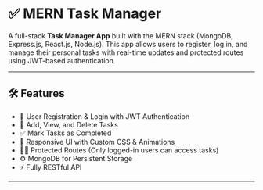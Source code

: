 # ✅ MERN Task Manager

A full-stack **Task Manager App** built with the MERN stack (MongoDB, Express.js, React.js, Node.js). This app allows users to register, log in, and manage their personal tasks with real-time updates and protected routes using JWT-based authentication.

---

## 🛠️ Features

- 🔐 User Registration & Login with JWT Authentication
- 🧾 Add, View, and Delete Tasks
- ✅ Mark Tasks as Completed
- 🎨 Responsive UI with Custom CSS & Animations
- 🧑‍💻 Protected Routes (Only logged-in users can access tasks)
- ⚙️ MongoDB for Persistent Storage
- ⚡ Fully RESTful API

---

